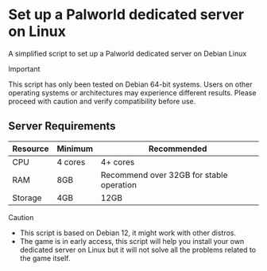 # Set up a Palworld dedicated server on Linux
A simplified script to set up a Palworld dedicated server on Debian Linux

> [!IMPORTANT]
> This script has only been tested on Debian 64-bit systems. Users on other operating systems or architectures may experience different results. Please proceed with caution and verify compatibility before use.

## Server Requirements

| Resource | Minimum | Recommended                              |
|----------|---------|------------------------------------------|
| CPU      | 4 cores | 4+ cores                                 |
| RAM      | 8GB     | Recommend over 32GB for stable operation |
| Storage  | 4GB     | 12GB                                     |

> [!CAUTION]
> - This script is based on Debian 12, it might work with other distros.
> - The game is in early access, this script will help you install your own dedicated server on Linux but it will not solve all the problems related to the game itself.
